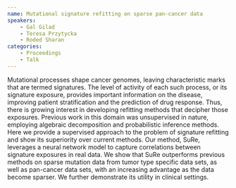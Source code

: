 ```yaml
---
name: Mutational signature refitting on sparse pan-cancer data
speakers:
	- Gal Gilad
	- Teresa Przytycka
	- Roded Sharan
categories:
	- Proceedings
	- Talk
---
```


Mutational processes shape cancer genomes, leaving
characteristic marks that are termed signatures. The level
of activity of each such process, or its signature
exposure, provides important information on the disease,
improving patient stratification and the prediction of drug
response. Thus, there is growing interest in developing
refitting methods that decipher those exposures. Previous
work in this domain was unsupervised in nature, employing
algebraic decomposition and probabilistic inference methods.
Here we provide a supervised approach to the problem of
signature refitting and show its superiority over current
methods. Our method, SuRe, leverages a neural network model
to capture correlations between signature exposures in real
data. We show that SuRe outperforms previous methods on
sparse mutation data from tumor type specific data sets, as
well as pan-cancer data sets, with an increasing advantage
as the data become sparser. We further demonstrate its
utility in clinical settings.